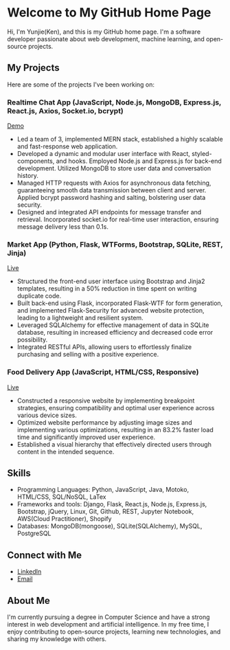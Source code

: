 # Welcome to My GitHub Home Page

Hi, I'm Yunjie(Ken), and this is my GitHub home page. I'm a software developer passionate about web development, machine learning, and open-source projects. 

## My Projects

Here are some of the projects I've been working on:

### Realtime Chat App (JavaScript, Node.js, MongoDB, Express.js, React.js, Axios, Socket.io, bcrypt)
[Demo](https://github.com/KenAtopos/Realtime_Chat_App)

- Led a team of 3, implemented MERN stack, established a highly scalable and fast-response web application.
- Developed a dynamic and modular user interface with React, styled-components, and hooks. Employed Node.js and Express.js for back-end development. Utilized MongoDB to store user data and conversation history.
- Managed HTTP requests with Axios for asynchronous data fetching, guaranteeing smooth data transmission between client and server. Applied bcrypt password hashing and salting, bolstering user data security.
- Designed and integrated API endpoints for message transfer and retrieval. Incorporated socket.io for real-time user interaction, ensuring message delivery less than 0.1s.

### Market App (Python, Flask, WTForms, Bootstrap, SQLite, REST, Jinja)
[Live](https://flask-market-h68n.onrender.com)

- Structured the front-end user interface using Bootstrap and Jinja2 templates, resulting in a 50% reduction in time spent on writing duplicate code.
- Built back-end using Flask, incorporated Flask-WTF for form generation, and implemented Flask-Security for advanced website protection, leading to a lightweight and resilient system.
- Leveraged SQLAlchemy for effective management of data in SQLite database, resulting in increased efficiency and decreased code error possibility.
- Integrated RESTful APIs, allowing users to effortlessly finalize purchasing and selling with a positive experience.

### Food Delivery App (JavaScript, HTML/CSS, Responsive)
[Live](https://omnifood-kenatopos.netlify.app/)

- Constructed a responsive website by implementing breakpoint strategies, ensuring compatibility and optimal user experience across various device sizes.
- Optimized website performance by adjusting image sizes and implementing various optimizations, resulting in an 83.2% faster load time and significantly improved user experience.
- Established a visual hierarchy that effectively directed users through content in the intended sequence.

## Skills

- Programming Languages: Python, JavaScript, Java, Motoko, HTML/CSS, SQL/NoSQL, LaTex
- Frameworks and tools: Django, Flask, React.js, Node.js, Express.js, Bootstrap, jQuery, Linux, Git, Github, REST, Jupyter
Notebook, AWS(Cloud Practitioner), Shopify
- Databases: MongoDB(mongoose), SQLite(SQLAlchemy), MySQL, PostgreSQL

## Connect with Me

- [LinkedIn](https://www.linkedin.com/in/kenatopos/)
- [Email](mailto:kenatopos@outlook.com)

## About Me

I'm currently pursuing a degree in Computer Science and have a strong interest in web development and artificial intelligence. In my free time, I enjoy contributing to open-source projects, learning new technologies, and sharing my knowledge with others.
